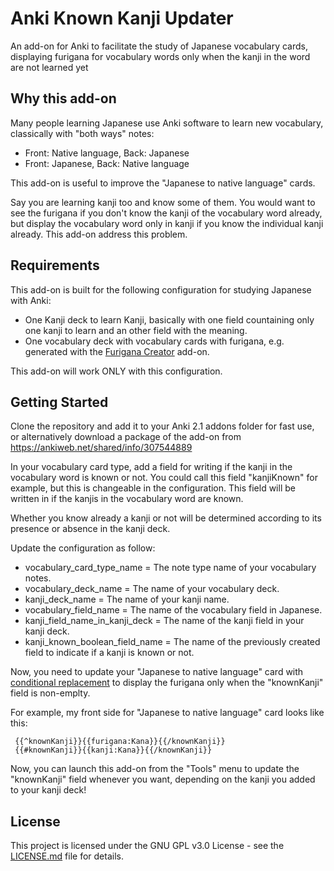 # Anki Known Kanji Updater

An add-on for Anki to facilitate the study of Japanese vocabulary cards, displaying furigana for vocabulary words only when the kanji in the word are not learned yet

## Why this add-on

Many people learning Japanese use Anki software to learn new vocabulary, classically with "both ways" notes:

- Front: Native language, Back: Japanese
- Front: Japanese, Back: Native language

This add-on is useful to improve the "Japanese to native language" cards.

Say you are learning kanji too and know some of them. You would want to see the furigana if you don't know the kanji of the vocabulary word already, but display the vocabulary word only in kanji if you know the individual kanji already. This add-on address this problem.

## Requirements

This add-on is built for the following configuration for studying Japanese with Anki:

- One Kanji deck to learn Kanji, basically with one field countaining only one kanji to learn and an other field with the meaning.
- One vocabulary deck with vocabulary cards with furigana, e.g. generated with the [Furigana Creator](https://github.com/fxmarty/Anki-Furigana-Creator) add-on.

This add-on will work ONLY with this configuration.

## Getting Started

Clone the repository and add it to your Anki 2.1 addons folder for fast use, or alternatively download a package of the add-on from https://ankiweb.net/shared/info/307544889

In your vocabulary card type, add a field for writing if the kanji in the vocabulary word is known or not. You could call this field "kanjiKnown" for example, but this is changeable in the configuration. This field will be written in if the kanjis in the vocabulary word are known.

Whether you know already a kanji or not will be determined according to its presence or absence in the kanji deck.

Update the configuration as follow:

- vocabulary_card_type_name = The note type name of your vocabulary notes.
- vocabulary_deck_name = The name of your vocabulary deck.
- kanji_deck_name = The name of your kanji name.
- vocabulary_field_name = The name of the vocabulary field in Japanese.
- kanji_field_name_in_kanji_deck = The name of the kanji field in your kanji deck.
- kanji_known_boolean_field_name = The name of the previously created field to indicate if a kanji is known or not.

Now, you need to update your "Japanese to native language" card with [conditional replacement](https://apps.ankiweb.net/docs/manual.html#conditional-replacement) to display the furigana only when the "knownKanji" field is non-emplty.

For example, my front side for "Japanese to native language" card looks like this:

```
 {{^knownKanji}}{{furigana:Kana}}{{/knownKanji}}
 {{#knownKanji}}{{kanji:Kana}}{{/knownKanji}}
```

Now, you can launch this add-on from the "Tools" menu to update the "knownKanji" field whenever you want, depending on the kanji you added to your kanji deck!

## License

This project is licensed under the GNU GPL v3.0 License - see the [LICENSE.md](LICENSE.md) file for details.
